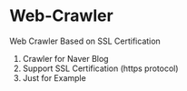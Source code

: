 # Web-Crawler
Web Crawler Based on SSL Certification

1. Crawler for Naver Blog
2. Support SSL Certification (https protocol)
3. Just for Example
